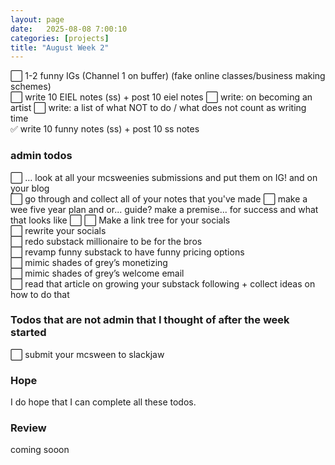 ```yaml
---
layout: page
date:   2025-08-08 7:00:10
categories: [projects]
title: "August Week 2"
---
```


⬜ 1-2 funny IGs (Channel 1 on buffer) (fake online classes/business making schemes)  
⬜ write 10 EIEL notes (ss)  + post 10 eiel notes
⬜ write: on becoming an artist
⬜ write: a list of what NOT to do / what does not count as writing time  
✅ write 10 funny notes (ss) + post 10 ss notes

### admin todos
⬜ … look at all your mcsweenies submissions and put them on IG! and on your blog  
⬜ go through and collect all of your notes that you've made
⬜ make a wee five year plan and or... guide? make a premise... for success and what that looks like
⬜ 
⬜ Make a link tree for your socials  
⬜ rewrite your socials  
⬜ redo substack millionaire to be for the bros  
⬜ revamp funny substack to have funny pricing options  
⬜ mimic shades of grey’s monetizing   
⬜ mimic shades of grey’s welcome email  
⬜ read that article on growing your substack following + collect ideas on how to do that  

### Todos that are not admin that I thought of after the week started
⬜ submit your mcsween to slackjaw

### Hope
I do hope that I can complete all these todos. 

### Review
coming sooon
